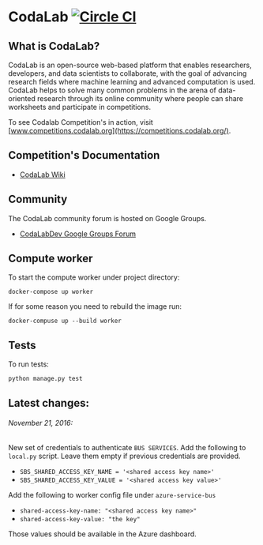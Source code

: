 # CodaLab [![Circle CI](https://circleci.com/gh/codalab/codalab-competitions.svg?style=shield)](https://circleci.com/gh/codalab/codalab-competitions)

## What is CodaLab?

CodaLab is an open-source web-based platform that enables researchers, developers, and data scientists to collaborate, with the goal of advancing research fields where machine learning and advanced computation is used.  CodaLab helps to solve many common problems in the arena of data-oriented research through its online community where people can share worksheets and participate in competitions.

To see Codalab Competition's in action, visit [www.competitions.codalab.org](https://competitions.codalab.org/).

## Competition's Documentation

- [CodaLab Wiki](https://github.com/codalab/codalab/wiki)

## Community

The CodaLab community forum is hosted on Google Groups.
- [CodaLabDev Google Groups Forum](https://groups.google.com/forum/#!forum/codalabdev)

## Compute worker

To start the compute worker under project directory:

`docker-compose up worker`

If for some reason you need to rebuild the image run:

`docker-compuse up --build worker`

## Tests

To run tests:

`python manage.py test`


## Latest changes:
###### November 21, 2016:
New set of credentials to authenticate `BUS SERVICES`. Add the following to `local.py` script.
Leave them empty if previous credentials are provided.
- `SBS_SHARED_ACCESS_KEY_NAME = '<shared access key name>'`
- `SBS_SHARED_ACCESS_KEY_VALUE = '<shared access key value>'`

Add the following to worker config file under `azure-service-bus`
- `shared-access-key-name: "<shared access key name>"`
- `shared-access-key-value: "the key"`

Those values should be available in the Azure dashboard.

